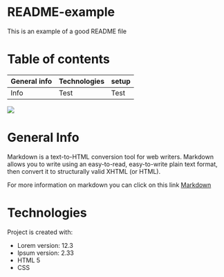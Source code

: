# README-example
This is an example of a good README file

# Table of contents

General info    | Technologies     | setup 
------------- | ------------- | --------    |
Info      |  Test         |   Test      |


<img src="https://www.google.com/url?sa=i&url=https%3A%2F%2Fwww.freecodecamp.org%2Fnews%2Fhow-to-write-a-good-readme-file%2F&psig=AOvVaw1ZBOyB3X1WRmVAZEHU4ylV&ust=1643189055870000&source=images&cd=vfe&ved=2ahUKEwjQ7oexysz1AhXwSEEAHYsBD_kQr4kDegUIARDpAQ">

# General Info
Markdown is a text-to-HTML conversion tool for web writers. Markdown allows you to write using an easy-to-read, easy-to-write plain text format, then convert it to structurally valid XHTML (or HTML).

For more information on markdown you can click on this link <a href="https://en.wikipedia.org/wiki/Markdown">Markdown</a>

# Technologies

Project is created with:
* Lorem version: 12.3
* Ipsum version: 2.33
* HTML 5
* CSS









